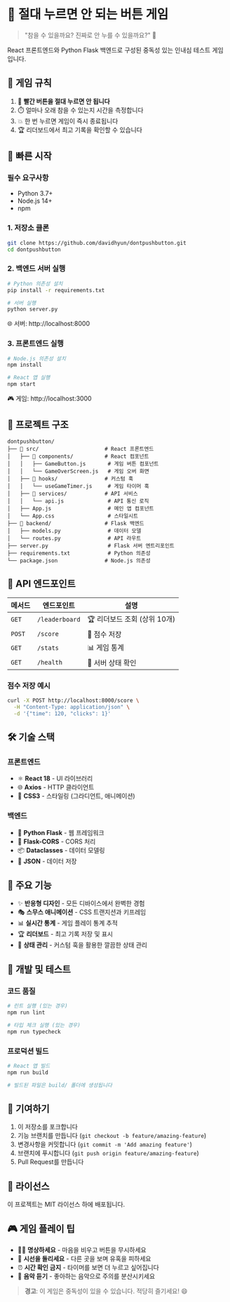 # 🚨 절대 누르면 안 되는 버튼 게임

> "참을 수 있을까요? 진짜로 안 누를 수 있을까요?" 🤔

React 프론트엔드와 Python Flask 백엔드로 구성된 중독성 있는 인내심 테스트 게임입니다.

## 🎯 게임 규칙

1. 🔴 **빨간 버튼을 절대 누르면 안 됩니다**
2. ⏱️ 얼마나 오래 참을 수 있는지 시간을 측정합니다
3. 💥 한 번 누르면 게임이 즉시 종료됩니다
4. 🏆 리더보드에서 최고 기록을 확인할 수 있습니다

## 🚀 빠른 시작

### 필수 요구사항
- Python 3.7+
- Node.js 14+
- npm

### 1. 저장소 클론
```bash
git clone https://github.com/davidhyun/dontpushbutton.git
cd dontpushbutton
```

### 2. 백엔드 서버 실행
```bash
# Python 의존성 설치
pip install -r requirements.txt

# 서버 실행
python server.py
```
🌐 서버: http://localhost:8000

### 3. 프론트엔드 실행
```bash
# Node.js 의존성 설치
npm install

# React 앱 실행
npm start
```
🎮 게임: http://localhost:3000

## 📁 프로젝트 구조

```
dontpushbutton/
├── 📁 src/                     # React 프론트엔드
│   ├── 📁 components/          # React 컴포넌트
│   │   ├── GameButton.js       # 게임 버튼 컴포넌트
│   │   └── GameOverScreen.js   # 게임 오버 화면
│   ├── 📁 hooks/               # 커스텀 훅
│   │   └── useGameTimer.js     # 게임 타이머 훅
│   ├── 📁 services/            # API 서비스
│   │   └── api.js              # API 통신 로직
│   ├── App.js                  # 메인 앱 컴포넌트
│   └── App.css                 # 스타일시트
├── 📁 backend/                 # Flask 백엔드
│   ├── models.py               # 데이터 모델
│   └── routes.py               # API 라우트
├── server.py                   # Flask 서버 엔트리포인트
├── requirements.txt            # Python 의존성
└── package.json               # Node.js 의존성
```

## 🔌 API 엔드포인트

| 메서드 | 엔드포인트 | 설명 |
|--------|-----------|------|
| `GET` | `/leaderboard` | 🏆 리더보드 조회 (상위 10개) |
| `POST` | `/score` | 💾 점수 저장 |
| `GET` | `/stats` | 📊 게임 통계 |
| `GET` | `/health` | 💚 서버 상태 확인 |

### 점수 저장 예시
```bash
curl -X POST http://localhost:8000/score \
  -H "Content-Type: application/json" \
  -d '{"time": 120, "clicks": 1}'
```

## 🛠️ 기술 스택

### 프론트엔드
- ⚛️ **React 18** - UI 라이브러리
- 🌐 **Axios** - HTTP 클라이언트
- 🎨 **CSS3** - 스타일링 (그라디언트, 애니메이션)

### 백엔드
- 🐍 **Python Flask** - 웹 프레임워크
- 🔗 **Flask-CORS** - CORS 처리
- 📦 **Dataclasses** - 데이터 모델링
- 📄 **JSON** - 데이터 저장

## 🎨 주요 기능

- ✨ **반응형 디자인** - 모든 디바이스에서 완벽한 경험
- 🎭 **스무스 애니메이션** - CSS 트랜지션과 키프레임
- 📊 **실시간 통계** - 게임 플레이 통계 추적
- 🏆 **리더보드** - 최고 기록 저장 및 표시
- 🔄 **상태 관리** - 커스텀 훅을 활용한 깔끔한 상태 관리

## 🧪 개발 및 테스트

### 코드 품질
```bash
# 린트 실행 (있는 경우)
npm run lint

# 타입 체크 실행 (있는 경우)
npm run typecheck
```

### 프로덕션 빌드
```bash
# React 앱 빌드
npm run build

# 빌드된 파일은 build/ 폴더에 생성됩니다
```

## 🤝 기여하기

1. 이 저장소를 포크합니다
2. 기능 브랜치를 만듭니다 (`git checkout -b feature/amazing-feature`)
3. 변경사항을 커밋합니다 (`git commit -m 'Add amazing feature'`)
4. 브랜치에 푸시합니다 (`git push origin feature/amazing-feature`)
5. Pull Request를 만듭니다

## 📝 라이선스

이 프로젝트는 MIT 라이선스 하에 배포됩니다.

## 🎮 게임 플레이 팁

- 🧘‍♀️ **명상하세요** - 마음을 비우고 버튼을 무시하세요
- 👀 **시선을 돌리세요** - 다른 곳을 보며 유혹을 피하세요  
- ⏰ **시간 확인 금지** - 타이머를 보면 더 누르고 싶어집니다
- 🎵 **음악 듣기** - 좋아하는 음악으로 주의를 분산시키세요

> **경고**: 이 게임은 중독성이 있을 수 있습니다. 적당히 즐기세요! 😄
